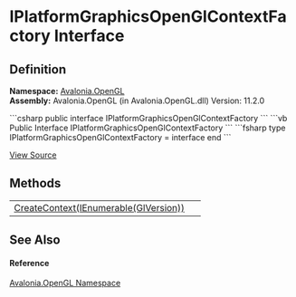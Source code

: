 # IPlatformGraphicsOpenGlContextFactory Interface




## Definition
**Namespace:** <a href="N_Avalonia_OpenGL">Avalonia.OpenGL</a>  
**Assembly:** Avalonia.OpenGL (in Avalonia.OpenGL.dll) Version: 11.2.0

<Tabs groupId="api-code-preview">
<TabItem value="csharp" label="C#">
```csharp
public interface IPlatformGraphicsOpenGlContextFactory
```
</TabItem>
<TabItem value="vb" label="VB">
```vb
Public Interface IPlatformGraphicsOpenGlContextFactory
```
</TabItem>
<TabItem value="fsharp" label="F#">
```fsharp
type IPlatformGraphicsOpenGlContextFactory = interface end
```
</TabItem>
</Tabs>



<a href="https://github.com/AvaloniaUI/Avalonia/tree/master/src/Avalonia.OpenGL/IPlatformGraphicsOpenGlContextFactory.cs" title="View the source code">View Source</a>



## Methods
<table>
<tr>
<td><a href="M_Avalonia_OpenGL_IPlatformGraphicsOpenGlContextFactory_CreateContext">CreateContext(IEnumerable(GlVersion))</a></td>
<td> </td>
</tr>
</table>

## See Also


#### Reference
<a href="N_Avalonia_OpenGL">Avalonia.OpenGL Namespace</a>  

